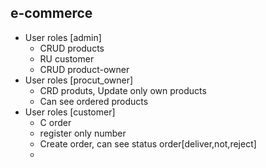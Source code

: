 ## e-commerce

+ User roles [admin]
    - CRUD products
    - RU customer
    - CRUD product-owner
+ User roles [procut_owner]
    - CRD produts, Update only own products
    - Can see ordered products
+ User roles [customer]
    - C order
    - register only number
    - Create order, can see status order[deliver,not,reject]
    - 